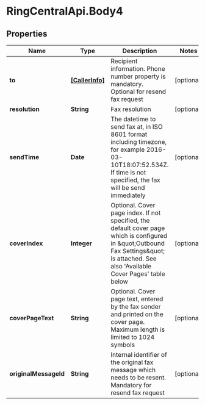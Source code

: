 # RingCentralApi.Body4

## Properties
Name | Type | Description | Notes
------------ | ------------- | ------------- | -------------
**to** | [**[CallerInfo]**](CallerInfo.md) | Recipient information. Phone number property is mandatory. Optional for resend fax request | [optional] 
**resolution** | **String** | Fax resolution | [optional] 
**sendTime** | **Date** | The datetime to send fax at, in ISO 8601 format including timezone, for example 2016-03-10T18:07:52.534Z. If time is not specified, the fax will be send immediately | [optional] 
**coverIndex** | **Integer** | Optional. Cover page index. If not specified, the default cover page which is configured in \&quot;Outbound Fax Settings\&quot; is attached. See also &#39;Available Cover Pages&#39; table below | [optional] 
**coverPageText** | **String** | Optional. Cover page text, entered by the fax sender and printed on the cover page. Maximum length is limited to 1024 symbols | [optional] 
**originalMessageId** | **String** | Internal identifier of the original fax message which needs to be resent. Mandatory for resend fax request | [optional] 


